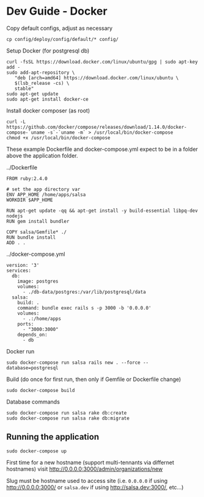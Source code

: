 # Dev Guide - Docker

Copy default configs, adjust as necessary

    cp config/deploy/config/default/* config/

Setup Docker (for postgresql db)

    curl -fsSL https://download.docker.com/linux/ubuntu/gpg | sudo apt-key add -
    sudo add-apt-repository \
       "deb [arch=amd64] https://download.docker.com/linux/ubuntu \
       $(lsb_release -cs) \
       stable"
    sudo apt-get update
    sudo apt-get install docker-ce

Install docker composer (as root)

    curl -L https://github.com/docker/compose/releases/download/1.14.0/docker-compose-`uname -s`-`uname -m` > /usr/local/bin/docker-compose
    chmod +x /usr/local/bin/docker-compose

These example Dockerfile and docker-compose.yml expect to be in a folder above the application folder.

../Dockerfile

    FROM ruby:2.4.0

    # set the app directory var
    ENV APP_HOME /home/apps/salsa
    WORKDIR $APP_HOME

    RUN apt-get update -qq && apt-get install -y build-essential libpq-dev nodejs
    RUN gem install bundler

    COPY salsa/Gemfile* ./
    RUN bundle install
    ADD . .

../docker-compose.yml

    version: '3'
    services:
      db:
        image: postgres
        volumes:
          - ./db-data/postgres:/var/lib/postgresql/data
      salsa:
        build: .
        command: bundle exec rails s -p 3000 -b '0.0.0.0'
        volumes:
          - .:/home/apps
        ports:
          - "3000:3000"
        depends_on:
          - db


Docker run

    sudo docker-compose run salsa rails new . --force --database=postgresql


Build (do once for first run, then only if Gemfile or Dockerfile change)

    sudo docker-compose build

Database commands

    sudo docker-compose run salsa rake db:create
    sudo docker-compose run salsa rake db:migrate

## Running the application

    sudo docker-compose up

First time for a new hostname (support multi-tennants via differnet hostnames) visit http://0.0.0.0:3000/admin/organizations/new

Slug must be hostname used to access site (i.e. `0.0.0.0` if using http://0.0.0.0:3000/ or `salsa.dev` if using http://salsa.dev:3000/, etc...)

